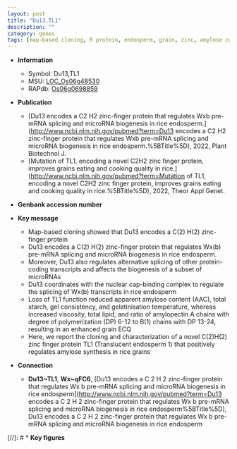 ```yaml
---
layout: post
title: "Du13,TL1"
description: ""
category: genes
tags: [map-based cloning, R protein, endosperm, grain, zinc, amylose content]
---
```


* **Information**  
    + Symbol: Du13,TL1  
    + MSU: [LOC_Os06g48530](http://rice.uga.edu/cgi-bin/ORF_infopage.cgi?orf=LOC_Os06g48530)  
    + RAPdb: [Os06g0698859](http://rapdb.dna.affrc.go.jp/viewer/gbrowse_details/irgsp1?name=Os06g0698859)  

* **Publication**  
    + [Du13 encodes a C2 H2 zinc-finger protein that regulates Wxb pre-mRNA splicing and microRNA biogenesis in rice endosperm.](http://www.ncbi.nlm.nih.gov/pubmed?term=Du13 encodes a C2 H2 zinc-finger protein that regulates Wxb pre-mRNA splicing and microRNA biogenesis in rice endosperm.%5BTitle%5D), 2022, Plant Biotechnol J.
    + [Mutation of TL1, encoding a novel C2H2 zinc finger protein, improves grains eating and cooking quality in rice.](http://www.ncbi.nlm.nih.gov/pubmed?term=Mutation of TL1, encoding a novel C2H2 zinc finger protein, improves grains eating and cooking quality in rice.%5BTitle%5D), 2022, Theor Appl Genet.

* **Genbank accession number**  

* **Key message**  
    + Map-based cloning showed that Du13 encodes a C(2) H(2) zinc-finger protein
    + Du13 encodes a C(2) H(2) zinc-finger protein that regulates Wx(b) pre-mRNA splicing and microRNA biogenesis in rice endosperm.
    + Moreover, Du13 also regulates alternative splicing of other protein-coding transcripts and affects the biogenesis of a subset of microRNAs
    + Du13 coordinates with the nuclear cap-binding complex to regulate the splicing of Wx(b) transcripts in rice endosperm
    + Loss of TL1 function reduced apparent amylose content (AAC), total starch, gel consistency, and gelatinisation temperature, whereas increased viscosity, total lipid, and ratio of amylopectin A chains with degree of polymerization (DP) 6-12 to B(1) chains with DP 13-24, resulting in an enhanced grain ECQ
    + Here, we report the cloning and characterization of a novel C(2)H(2) zinc finger protein TL1 (Translucent endosperm 1) that positively regulates amylose synthesis in rice grains

* **Connection**  
    + __Du13~TL1__, __Wx~qFC6__, [Du13 encodes a C 2 H 2 zinc-finger protein that regulates Wx b pre-mRNA splicing and microRNA biogenesis in rice endosperm](http://www.ncbi.nlm.nih.gov/pubmed?term=Du13 encodes a C 2 H 2 zinc-finger protein that regulates Wx b pre-mRNA splicing and microRNA biogenesis in rice endosperm%5BTitle%5D), Du13 encodes a C 2 H 2 zinc-finger protein that regulates Wx b pre-mRNA splicing and microRNA biogenesis in rice endosperm

[//]: # * **Key figures**  


